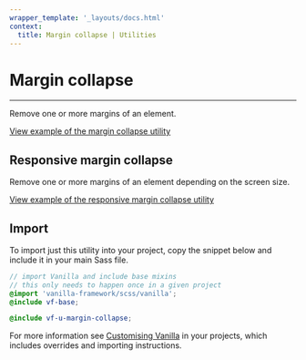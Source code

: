```yaml
---
wrapper_template: '_layouts/docs.html'
context:
  title: Margin collapse | Utilities
---
```


# Margin collapse

<hr>

Remove one or more margins of an element.

<div class="embedded-example"><a href="/docs/examples/utilities/margin-collapse/" class="js-example">
View example of the margin collapse utility
</a></div>

## Responsive margin collapse

Remove one or more margins of an element depending on the screen size.

<div class="embedded-example"><a href="/docs/examples/utilities/margin-collapse-responsive/" class="js-example">
View example of the responsive margin collapse utility
</a></div>

## Import

To import just this utility into your project, copy the snippet below and include it in your main Sass file.

```scss
// import Vanilla and include base mixins
// this only needs to happen once in a given project
@import 'vanilla-framework/scss/vanilla';
@include vf-base;

@include vf-u-margin-collapse;
```

For more information see [Customising Vanilla](/docs/customising-vanilla/) in your projects, which includes overrides and importing instructions.
